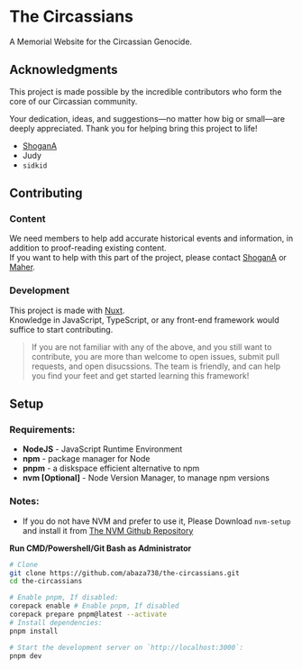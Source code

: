 # The Circassians

A Memorial Website for the Circassian Genocide.

## Acknowledgments

This project is made possible by the incredible contributors who form the core of our Circassian community.

Your dedication, ideas, and suggestions—no matter how big or small—are deeply appreciated.
Thank you for helping bring this project to life!

- [ShoganA](https://github.com/AbedShowgan)
- Judy
- `sidkid`

## Contributing

### Content

We need members to help add accurate historical events and information, in addition to proof-reading existing content.  
If you want to help with this part of the project, please contact [ShoganA](https://github.com/AbedShowgan) or [Maher](https://github.com/abaza738).

### Development

This project is made with [Nuxt](https://nuxt.com).  
Knowledge in JavaScript, TypeScript, or any front-end framework would suffice to start contributing.

> If you are not familiar with any of the above, and you still want to contribute, you are more than welcome to open issues, submit pull requests, and open disucssions. The team is friendly, and can help you find your feet and get started learning this framework!

## Setup
### Requirements:
- **NodeJS** - JavaScript Runtime Environment
- **npm** - package manager for Node
- **pnpm** - a diskspace efficient alternative to npm
- **nvm [Optional]** - Node Version Manager, to manage npm versions <br>

### Notes: 
- If you do not have NVM and prefer to use it, Please Download `nvm-setup` and install it from [The NVM Github Repository](https://github.com/coreybutler/nvm-windows/releases)


**Run CMD/Powershell/Git Bash as Administrator**  
```bash
# Clone
git clone https://github.com/abaza738/the-circassians.git
cd the-circassians

# Enable pnpm, If disabled:
corepack enable # Enable pnpm, If disabled
corepack prepare pnpm@latest --activate
# Install dependencies:
pnpm install

# Start the development server on `http://localhost:3000`:
pnpm dev
```
